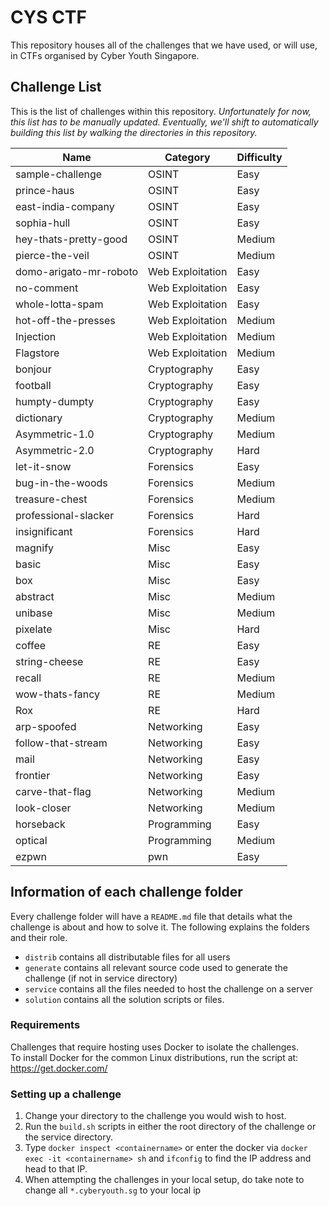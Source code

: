 # CYS CTF

This repository houses all of the challenges that we have used, or will use, in CTFs organised by Cyber Youth Singapore.

## Challenge List

This is the list of challenges within this repository. _Unfortunately for now, this list has to be manually updated. Eventually, we'll shift to automatically building this list by walking the directories in this repository._

| Name                   | Category         | Difficulty |
| ---------------------- | ---------------- | ---------- |
| sample-challenge       | OSINT            | Easy       |
| prince-haus            | OSINT            | Easy       |
| east-india-company     | OSINT            | Easy       |
| sophia-hull            | OSINT            | Easy       |
| hey-thats-pretty-good  | OSINT            | Medium     |
| pierce-the-veil        | OSINT            | Medium     |
| domo-arigato-mr-roboto | Web Exploitation | Easy       |
| no-comment             | Web Exploitation | Easy       |
| whole-lotta-spam       | Web Exploitation | Easy       |
| hot-off-the-presses    | Web Exploitation | Medium     |
| Injection              | Web Exploitation | Medium     |
| Flagstore				 | Web Exploitation | Medium	 |
| bonjour                | Cryptography     | Easy       |
| football               | Cryptography     | Easy       |
| humpty-dumpty          | Cryptography     | Easy       |
| dictionary             | Cryptography     | Medium     |
| Asymmetric-1.0         | Cryptography     | Medium     |
| Asymmetric-2.0         | Cryptography     | Hard       |
| let-it-snow            | Forensics        | Easy       |
| bug-in-the-woods       | Forensics        | Medium     |
| treasure-chest         | Forensics        | Medium     |
| professional-slacker   | Forensics        | Hard       |
| insignificant          | Forensics        | Hard       |
| magnify                | Misc             | Easy       |
| basic                  | Misc             | Easy       |
| box                    | Misc             | Easy       |
| abstract               | Misc             | Medium     |
| unibase                | Misc             | Medium     |
| pixelate               | Misc             | Hard       |
| coffee                 | RE               | Easy       |
| string-cheese          | RE               | Easy       |
| recall                 | RE               | Medium     |
| wow-thats-fancy        | RE               | Medium   	 |
| Rox                    | RE               | Hard       |
| arp-spoofed            | Networking       | Easy       |
| follow-that-stream     | Networking       | Easy       |
| mail                   | Networking       | Easy       |
| frontier               | Networking       | Easy       | 
| carve-that-flag        | Networking       | Medium     |
| look-closer            | Networking	    | Medium	 |
| horseback              | Programming      | Easy       |
| optical                | Programming      | Medium     |
| ezpwn                  | pwn              | Easy       |

## Information of each challenge folder
Every challenge folder will have a `README.md` file that details what the challenge is about and how to solve it. The following explains the folders and their role.

- `distrib` contains all distributable files for all users
- `generate` contains all relevant source code used to generate the challenge (if not in service directory)
- `service` contains all the files needed to host the challenge on a server
- `solution` contains all the solution scripts or files.

### Requirements
Challenges that require hosting uses Docker to isolate the challenges.  
To install Docker for the common Linux distributions, run the script at: https://get.docker.com/

### Setting up a challenge
1. Change your directory to the challenge you would wish to host.
2. Run the `build.sh` scripts in either the root directory of the challenge or the service directory.
3. Type `docker inspect <containername>` or enter the docker via `docker exec -it <containername> sh` and `ifconfig` to find the IP address and head to that IP.
4. When attempting the challenges in your local setup, do take note to change all `*.cyberyouth.sg` to your local ip
